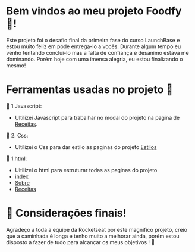# Bem vindos ao meu projeto Foodfy 🍕!
 
Este projeto foi o desafio final da primeira fase do curso LaunchBase e estou muito feliz em pode entrega-lo a vocês.
Durante algum tempo eu venho tentando conclui-lo mas a falta de confiança e desanimo estava me dominando. Porém hoje com uma imensa alegria, eu estou finalizando o mesmo!

# Ferramentas usadas no projeto 🔨

🔨 1.Javascript: 
 - Ultilizei Javascript para trabalhar no modal do projeto na pagina de [Receitas](https://github.com/guilherme-wolf/Foodfy/blob/master/receitas.html).

🔨 2. Css: 
- Ultilizei o Css para dar estilo as paginas do projeto [Estilos](https://github.com/guilherme-wolf/Foodfy/tree/master/styles)

🔨 1.html: 
- Ultilizei o html para estruturar todas as paginas do projeto 
- [index](https://github.com/guilherme-wolf/Foodfy/blob/master/index.html)
- [Sobre](https://github.com/guilherme-wolf/Foodfy/blob/master/index.html)
- [Receitas](https://github.com/guilherme-wolf/Foodfy/blob/master/index.html)
 
# 🎈 Considerações finais!

Agradeço a toda a equipe da Rocketseat por este magnifico projeto, creio que a caminhada é longa e tenho muito a melhorar ainda, porém estou disposto a fazer de tudo para alcançar os meus objetivos ! 🚀
